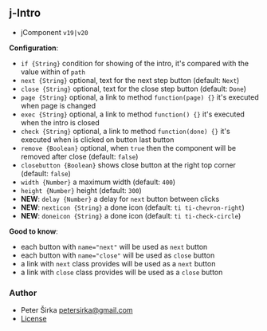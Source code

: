 ## j-Intro

- jComponent `v19|v20`

__Configuration__:

- `if {String}` condition for showing of the intro, it's compared with the value within of `path`
- `next {String}` optional, text for the next step button (default: `Next`)
- `close {String}` optional, text for the close step button (default: `Done`)
- `page {String}` optional, a link to method `function(page) {}` it's executed when page is changed
- `exec {String}` optional, a link to method `function() {}` it's executed when the intro is closed
- `check {String}` optional, a link to method `function(done) {}` it's executed when is clicked on button last button
- `remove {Boolean}` optional, when `true` then the component will be removed after close (default: `false`)
- `closebutton {Boolean}` shows close button at the right top corner (default: `false`)
- `width {Number}` a maximum width (default: `400`)
- `height {Number}` height (default: `300`)
- __NEW__: `delay {Number}` a delay for `next` button between clicks
- __NEW__: `nexticon {String}` a done icon (default: `ti ti-chevron-right`)
- __NEW__: `doneicon {String}` a done icon (default: `ti ti-check-circle`)

__Good to know__:
- each button with `name="next"` will be used as `next` button
- each button with `name="close"` will be used as `close` button
- a link with `next` class provides will be used as a `next` button
- a link with `close` class provides will be used as a `close` button

### Author

- Peter Širka <petersirka@gmail.com>
- [License](https://www.totaljs.com/license/)